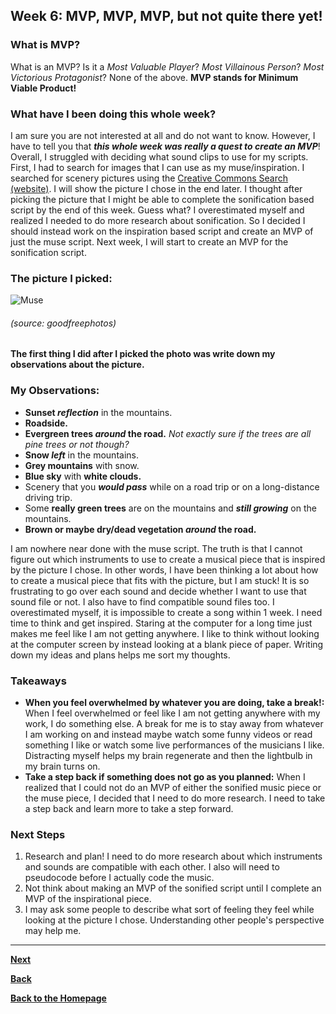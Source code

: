 ## Week 6: MVP, MVP, MVP, but not quite there yet!

### What is MVP?
What is an MVP? Is it a *Most Valuable Player*? *Most Villainous Person*? *Most Victorious Protagonist*?  None of the above. **MVP stands for Minimum Viable Product!**

### What have I been doing this whole week?
I am sure you are not interested at all and do not want to know. However, I have to tell you that **_this whole week was really a quest to create an MVP_**!  Overall, I struggled with deciding what sound clips to use for my scripts. First, I had to search for images that I can use as my muse/inspiration. I searched for scenery pictures using the [Creative Commons Search (website)](https://search.creativecommons.org). I will show the picture I chose in the end later. I thought after picking the picture that I might be able to complete the sonification based script by the end of this week. Guess what? I overestimated myself and realized I needed to do more research about sonification. So I decided I should instead work on the inspiration based script and create an MVP of just the muse script. Next week, I will start to create an MVP for the sonification script. 

### The picture I picked:

![Muse](../images/muse.jpg)  
###### (source: goodfreephotos)

**The first thing I did after I picked the photo was write down my observations about the picture.** 

### My Observations:

- **Sunset _reflection_** in the mountains. 
- **Roadside.**
- **Evergreen trees _around_ the road.** *Not exactly sure if the trees are all pine trees or not though?*
- **Snow _left_** in the mountains.
- **Grey mountains** with snow.
- **Blue sky** with **white clouds.** 
- Scenery that you **_would pass_** while on a road trip or on a long-distance driving trip. 
- Some **really green trees** are on the mountains and **_still growing_** on the mountains. 
- **Brown or maybe dry/dead vegetation _around_ the road.**

I am nowhere near done with the muse script. The truth is that I cannot figure out which instruments to use to create a musical piece that is inspired by the picture I chose. In other words, I have been thinking a lot about how to create a musical piece that fits with the picture, but I am stuck! It is so frustrating to go over each sound and decide whether I want to use that sound file or not. I also have to find compatible sound files too. I overestimated myself, it is impossible to create a song within 1 week. I need time to think and get inspired. Staring at the computer for a long time just makes me feel like I am not getting anywhere. I like to think without looking at the computer screen by instead looking at a blank piece of paper. Writing down my ideas and plans helps me sort my thoughts. 

### Takeaways
- **When you feel overwhelmed by whatever you are doing, take a break!:** When I feel overwhelmed or feel like I am not getting anywhere with my work, I do something else. A break for me is to stay away from whatever I am working on and instead maybe watch some funny videos or read something I like or watch some live performances of the musicians I like. Distracting myself helps my brain regenerate and then the lightbulb in my brain turns on. 
- **Take a step back if something does not go as you planned:** When I realized that I could not do an MVP of either the sonified music piece or the muse piece, I decided that I need to do more research. I need to take a step back and learn more to take a step forward. 

### Next Steps
1. Research and plan! I need to do more research about which instruments and sounds are compatible with each other. I also will need to pseudocode before I actually code the music. 
2. Not think about making an MVP of the sonified script until I complete an MVP of the inspirational piece. 
3. I may ask some people to describe what sort of feeling they feel while looking at the picture I chose. Understanding other people's perspective may help me.

---

[**Next**](wk-7.md)

[**Back**](wk-5.md)

[**Back to the Homepage**](../README.md)